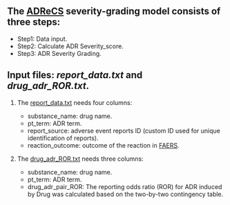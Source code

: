 The [ADReCS](http://www.bio-add.org/ADReCS) severity-grading model consists of three steps:
----

* Step1: Data input.<br>
* Step2: Calculate ADR Severity_score.<br>
* Step3: ADR Severity Grading.<br>

Input files: *report_data.txt* and *drug_adr_ROR.txt*.
----

1. The [report_data.txt](https://github.com/yueqixuan/ADReCS-Severity-grading-model/blob/main/example_data/report_data.txt) needs four columns:<br>
	* substance_name: drug name.<br>
	* pt_term: ADR term.<br>
	* report_source: adverse event reports ID (custom ID used for unique identification of reports).<br>
	* reaction_outcome: outcome of the reaction in [FAERS](https://www.fda.gov/drugs/questions-and-answers-fdas-adverse-event-reporting-system-faers/fda-adverse-event-reporting-system-faers-public-dashboard).<br>

2. The [drug_adr_ROR.txt](https://github.com/yueqixuan/ADReCS-Severity-grading-model/blob/main/example_data/drug_adr_ROR.txt) needs three columns:<br>
	* substance_name: drug name.<br>
	* pt_term: ADR term.<br>
	* drug_adr_pair_ROR: The reporting odds ratio (ROR) for ADR induced by Drug was calculated based on the two-by-two contingency table.
